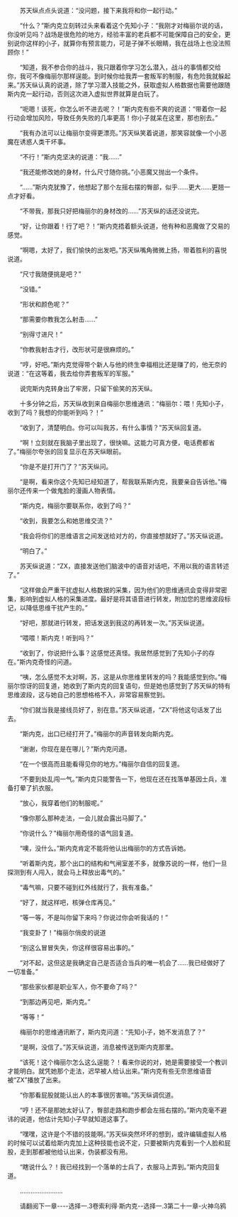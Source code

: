 <div class="read-content j_readContent" id="">
                <p>　　苏天纵点点头说道：“没问题，接下来我将和你一起行动。”<p>　　“什么？”斯内克立刻转过头来看着这个先知小子：“我刚才对梅丽尔说的话，你没听见吗？战场是很危险的地方，经验丰富的老兵都不可能保障自己的安全，更别说你这样的小子，就算你有预言能力，可是子弹不长眼睛，我在战场上也没法照顾你！”<p>　　“知道，我不参合你的战斗，我只跟着你学习怎么潜入，战斗的事情都交给你，我可不像梅丽尔那样逞能。到时候你给我弄一套叛军的制服，有危险我就躲起来。”苏天纵认真的说道，除了学习潜入技能之外，获取虚拟人格数据也需要他跟随斯内克一起行动，否则这次进入虚拟世界就算是白玩了。<p>　　“呃嗯！该死，你怎么听不进去呢？！”斯内克有些不爽的说道：“带着你一起行动会增加风险，导致任务失败的几率更高！你小子就呆在这里，那也别去。”<p>　　“我有办法可以让梅丽尔变得更漂亮。”苏天纵笑着说道，那笑容就像一个小恶魔在诱惑人类干坏事。<p>　　“不行！”斯内克坚决的说道：“我……”<p>　　“我还能修改她的身材，什么尺寸随你挑。”小恶魔又抛出一个条件。<p>　　“……”斯内克犹豫了，他想起了那个左摇右摆的臀部，似乎……更大……更翘一点才好看。<p>　　“不带我，那我只好把梅丽尔的身材改的……”苏天纵的话还没说完。<p>　　“好，让你跟着！行了吧？！”斯内克捂着额头说道，他有种和恶魔做了交易的感觉。<p>　　“啊嗯，太好了，我们愉快的出发吧。”苏天纵嘴角微微上扬，带着胜利的喜悦说道。<p>　　“尺寸我随便挑是吧？”<p>　　“没错。”<p>　　“形状和颜色呢？”<p>　　“那需要你教我怎么射击……”<p>　　“别得寸进尺！”<p>　　“你教我射击才行，改形状可是很麻烦的。”<p>　　“哼，好吧。”斯内克觉得带个新人与他的终生幸福相比还是赚了的，他无奈的说道：“在这等着，我去给你弄套叛军的军服。”<p>　　说完斯内克转身出了牢房，只留下偷笑的苏天纵。<p>　　十多分钟之后，苏天纵收到来自梅丽尔思维通讯：“梅丽尔：喂！先知小子，收到了吗？我想的你能听到吗？！”<p>　　“收到了，清楚明白。你可以叫我苏，有什么事情？”苏天纵回复道。<p>　　“啊！立刻就在我脑子里出现了，很快嘛。这能力可真方便，电话费都省了。”梅丽尔夸张的回复显示在苏天纵眼前。<p>　　“你是不是打开门了？”苏天纵问。<p>　　“是啊，看来你这个先知已经知道了，帮我联系斯内克，我要亲自告诉他。”梅丽尔还传来一个做鬼脸的漫画人物表情。<p>　　“斯内克，梅丽尔要联系你，收到了吗？”<p>　　“收到，我要怎么和她思维交流？”<p>　　“我会将你们的思维语言之间发送给对方的，你直接想就好了。”苏天纵说道。<p>　　“明白了。”<p>　　苏天纵说道：“ZX，直接发送他们脑波中的语音对话吧，不用以我的语言转述了。”<p>　　“这样做会严重干扰虚拟人格数据的采集，因为他们的思维通讯会变得非常密集，影响到虚拟人格的采集进度。最好是将其语音进行转发，附加您的思维波段标记，以降低思维干扰产生的。”<p>　　“好吧，那就进行转发，把话发送到我这的再转发一次。”苏天纵说道。<p>　　“喂喂！斯内克！听到吗？”<p>　　“收到了，你说把什么事？这感觉还真怪。我居然感觉到了先知小子的存在。”斯内克奇怪的问道。<p>　　“咦，怎么感觉不太对啊，苏，这是从你思维里转发的吗？我能感觉到你。”梅丽尔惊讶的回复道，她收到了斯内克的回复语句，但是她也感觉到了苏天纵的特有思维波段，这与她自己的思想格格不入，非常容易察觉到。<p>　　“你们就当我是接线员好了，别在意。”苏天纵说道，“ZX”将他这句话发了出去。<p>　　“斯内克，出口已经打开了。”梅丽尔的声音转发向斯内克。<p>　　“谢谢，你现在是在哪儿？”斯内克问道。<p>　　“在一个很高而且能看得见你的地方。”梅丽尔自信的回复道。<p>　　“不要到处乱闯一气。”斯内克只能警告一下，他现在还在找落单基因士兵，准备打晕了扒衣服。<p>　　“放心，我穿着他们的制服呢。”<p>　　“像你那么那种走法，一会儿就会露出马脚了。”<p>　　“你说什么？”梅丽尔用奇怪的语气回复道。<p>　　“噢，没什么。”斯内克肯定不能将他认出梅丽尔的方式告诉她。<p>　　“听着斯内克，那个出口的结构和气闸室差不多，就像苏说的一样，他们一旦探测到有人闯入，就会马上释放出毒气的。”<p>　　“毒气嘛，只要不碰到红外线就行了，我有准备。”<p>　　“好了，就这样吧，核弹仓库再见。”<p>　　“等一等，不是叫你留下来吗？你说过你会听我话的！”<p>　　“我变卦了！”梅丽尔俏皮的说道<p>　　“别这么冒冒失失，你这样很容易出事的。”<p>　　“对不起，这但这是我确定自己是否适合当兵的唯一机会了……我已经做好了一切准备。”<p>　　“那些家伙都是职业军人，你不要命了吗？”<p>　　“到那边再见吧，斯内克。”<p>　　“等等！”<p>　　梅丽尔的思维通讯断了，斯内克问道：“先知小子，她不发消息了？”<p>　　“是啊，没信了。”苏天纵说道，消息被传送到斯内克那里。<p>　　“该死！这个梅丽尔怎么这么逞能？！看来你说的对，她是需要接受一个教训才能明白。就凭她那个走法，迟早被人给认出来。”斯内克有些无奈思维语音被“ZX”播放了出来。<p>　　“你那看屁股就能认出人的本事很厉害嘛。”苏天纵调侃道。<p>　　“哼！还不是那她太好认了，臀部走路和跑步都会左摇右摆的。”斯内克毫不避讳的说道，他估计先知小子早就知道这事了。<p>　　“嘿嘿，这许是个不错的技能啊。”苏天纵突然坏坏的想到，或许编辑虚拟人格的时候可以试着给斯内克加上这种技能也说不定，只要被斯内克看到一个人脸和屁股，走到那都被他给认出来，伪装都没有用。<p>　　“瞎说什么？！我已经找到一个落单的士兵了，衣服马上弄到。”斯内克回复道。<p>　　……………………<p>　　请翻阅下一章----选择一.3卷索利得·斯内克--选择一.3第二十一章-火神乌鸦<p> 
            </div>